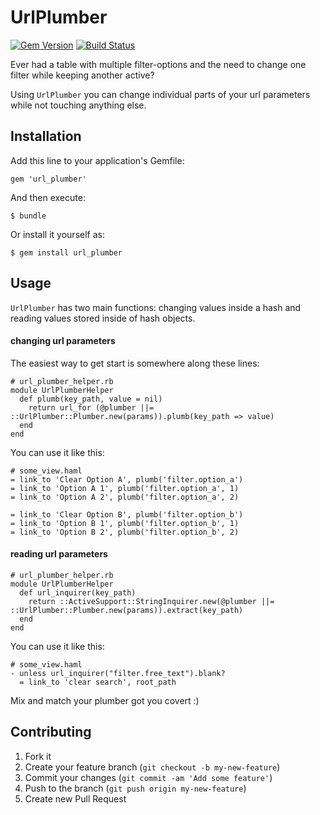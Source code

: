 # UrlPlumber

[![Gem Version](https://badge.fury.io/rb/url_plumber.png)](http://badge.fury.io/rb/url_plumber)
[![Build Status](https://travis-ci.org/nicolai86/url_plumber.png)](https://travis-ci.org/nicolai86/url_plumber)

Ever had a table with multiple filter-options and the need to change one filter while keeping another active?

Using `UrlPlumber` you can change individual parts of your url parameters while not touching anything else.

## Installation

Add this line to your application's Gemfile:

    gem 'url_plumber'

And then execute:

    $ bundle

Or install it yourself as:

    $ gem install url_plumber

## Usage

`UrlPlumber` has two main functions: changing values inside a hash and reading values stored inside of hash objects.

#### changing url parameters

The easiest way to get start is somewhere along these lines:

```
# url_plumber_helper.rb
module UrlPlumberHelper
  def plumb(key_path, value = nil)
    return url_for (@plumber ||= ::UrlPlumber::Plumber.new(params)).plumb(key_path => value)
  end
end
```

You can use it like this:

```
# some_view.haml
= link_to 'Clear Option A', plumb('filter.option_a')
= link_to 'Option A 1', plumb('filter.option_a', 1)
= link_to 'Option A 2', plumb('filter.option_a', 2)

= link_to 'Clear Option B', plumb('filter.option_b')
= link_to 'Option B 1', plumb('filter.option_b', 1)
= link_to 'Option B 2', plumb('filter.option_b', 2)
```

#### reading url parameters

```
# url_plumber_helper.rb
module UrlPlumberHelper
  def url_inquirer(key_path)
    return ::ActiveSupport::StringInquirer.new(@plumber ||= ::UrlPlumber::Plumber.new(params)).extract(key_path)
  end
end
```

You can use it like this:

```
# some_view.haml
- unless url_inquirer("filter.free_text").blank?
  = link_to 'clear search', root_path
```

Mix and match your plumber got you covert :)

## Contributing

1. Fork it
2. Create your feature branch (`git checkout -b my-new-feature`)
3. Commit your changes (`git commit -am 'Add some feature'`)
4. Push to the branch (`git push origin my-new-feature`)
5. Create new Pull Request

